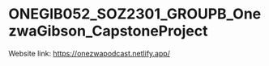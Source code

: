 # ONEGIB052_SOZ2301_GROUPB_OnezwaGibson_CapstoneProject

Website link: https://onezwapodcast.netlify.app/
